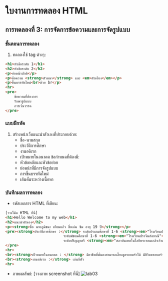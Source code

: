 # ใบงานการทดลอง HTML
 
## การทดลองที่ 3: การจัดการข้อความและการจัดรูปแบบ
### ขั้นตอนการทดลอง
1. ทดลองใช้ tag ต่างๆ:
```html
<h1>หัวข้อระดับ 1</h1>
<h2>หัวข้อระดับ 2</h2>
<p>ย่อหน้าปกติ</p>
<p>ข้อความ <strong>ตัวหนา</strong> และ <em>ตัวเอียง</em></p>
<p>ขึ้นบรรทัดใหม่<br>ด้วย br</p>
<hr>
<pre>
    ข้อความที่ต้องการ
    รักษารูปแบบ
    การเว้นวรรค
</pre>
```

### แบบฝึกหัด
1. สร้างหน้าเว็บแนะนำตัวเองที่ประกอบด้วย:
   - ชื่อ-นามสกุล
   - ประวัติการศึกษา
   - งานอดิเรก
   - เป้าหมายในอนาคต
 ข้อกำหนดที่ต้องมี:
   - หัวข้อหลักและหัวข้อย่อย
   - ย่อหน้าที่มีการจัดรูปแบบ
   - การขึ้นบรรทัดใหม่
   - เส้นคั่นระหว่างเนื้อหา
### บันทึกผลการทดลอง
- รหัสเอกสาร HTML ที่เขียน:
```html
[วางโค้ด HTML ที่นี่]
<h1>Hello Welcome to my web</h1>
<h2>แนะนำตัวเอง</h2>
<p><strong>ชื่อ นายภูมิชนะ เทียมแก้ว ชื่อเล่น ซิม อายุ 19 ปี</strong></p>
<pre><strong>ประวัติการศึกษา :</strong> ระดับประถมศึกษาที่ 1-6 <strong><em>"โรงเรียนปราจีนกัลยาณี" </strong>
                          ระดับมัธยมศึกษาที่ 1-6 <strong><em>"โรงเรียนปราจีนกัลยาณี"</em></strong>
                          ระดับปริญญาตรี <strong><em>"สภาบันเทคโนโลยีพระจอมเกล้าเจ้าคุณทหารลาดกระบัง"</em></strong></em>
</pre>
<hr>
<br><strong>เป้าหมายในอนาคต : </strong> มีอาชีพที่มั่นคงสามารถเลี้ยงดูครอบครัวได้ มีชีวิตครอบครัวที่สมบูรณ์แบบ ดูแลครอบครัวให้อยู่สุขสบาย 
<br><strong>งานอดิเรก :</strong> เล่นกีฬา
<hr>
```
- ภาพผลลัพธ์:
[วางภาพ screenshot ที่นี่]
![lab03](https://github.com/user-attachments/assets/ec217e30-dd96-4add-bcdd-c3c4c5628f35)



